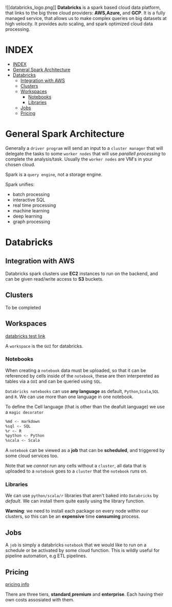 ![[databricks_logo.png]]
**Databricks** is a spark based cloud data platform, that links to the big three cloud providers: **AWS,Azure,** and **GCP**. It is a fully managed service, that allows us to make complex queries on big datasets at high velocity. It provides auto scaling, and spark optimized cloud data processing.

# INDEX

- [INDEX](#index)
- [General Spark Architecture](#general-spark-architecture)
- [Databricks](#databricks)
  - [Integration with AWS](#integration-with-aws)
  - [Clusters](#clusters)
  - [Workspaces](#workspaces)
    - [Notebooks](#notebooks)
    - [Libraries](#libraries)
  - [Jobs](#jobs)
  - [Pricing](#pricing)

# General Spark Architecture

Generally a `driver program` will send an input to a `cluster manager` that will delegate the tasks to some `worker nodes` that will use _parallell processing_ to complete the analysis/task. Usually the `worker nodes` are VM's in your chosen cloud.

Spark is a `query engine`, not a storage engine.

Spark unifies:

- batch processing
- interactive SQL
- real time processing
- machine learning
- deep learning
- graph processing

# Databricks

## Integration with AWS

Databricks spark clusters use **EC2** instances to run on the backend, and can be given read/write access to **S3** buckets.

## Clusters

To be completed

## Workspaces

[databricks test link](https://databricks.com/try-databricks)

A `workspace` is the `GUI` for databricks.

### Notebooks

When creating a `notebook` data must be uploaded, so that it can be referenced by cells inside of the `notebook`, these are then interpereted as tables via a `GUI` and can be queried using `SQL`.

`Databricks notebooks` can use **any language** as default, `Python`,`Scala`,`SQL` and `R`. We can use more than one language in one notebook.

To define the Cell language (that is other than the deafult language) we use a `magic decorator`

```sh
%md <- markdown
%sql <- SQL
%r <- R
%python <- Python
%scala <- Scala
```

A `notebook` can be viewed as a **job** that can be **scheduled**, and triggered by some cloud services too.

Note that we _cannot_ run any cells without a `cluster`, all data that is uploaded to a `notebook` goes to a `cluster` that the `notebook` runs on.

### Libraries

We can use `python/scala/r` libraries that aren't baked into `Databricks` by _default_. We can install them quite easily using the library function.

**Warning**: we need to install each package on every node within our clusters, so this can be an **expensive** time **consuming** process.

## Jobs

A `job` is simply a databricks `notebook` that we would like to run on a schedule or be activated by some cloud function. This is wildly useful for pipeline automation, e.g ETL pipelines.

## Pricing

[pricing info](https://databricks.com/product/pricing)

There are three tiers, **standard**,**premium** and **enterprise**. Each having their own costs assosiated with them.
